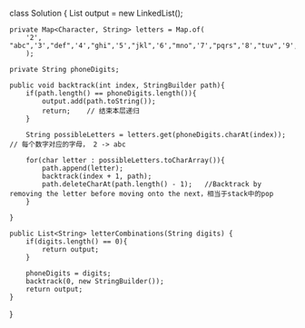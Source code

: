 class Solution {
    List<String> output = new LinkedList();
    
    private Map<Character, String> letters = Map.of(
        '2', "abc",'3',"def",'4',"ghi",'5',"jkl",'6',"mno",'7',"pqrs",'8',"tuv",'9',"wxyz" 
        );
    
    private String phoneDigits;
    
    public void backtrack(int index, StringBuilder path){
        if(path.length() == phoneDigits.length()){
            output.add(path.toString());
            return;    // 结束本层递归
        }
        
        String possibleLetters = letters.get(phoneDigits.charAt(index));     // 每个数字对应的字母， 2 -> abc
        
        for(char letter : possibleLetters.toCharArray()){
            path.append(letter);
            backtrack(index + 1, path);
            path.deleteCharAt(path.length() - 1);   //Backtrack by removing the letter before moving onto the next，相当于stack中的pop
        }

    }
    
    public List<String> letterCombinations(String digits) {
        if(digits.length() == 0){
            return output;
        }
        
        phoneDigits = digits;
        backtrack(0, new StringBuilder());
        return output;
    }
}